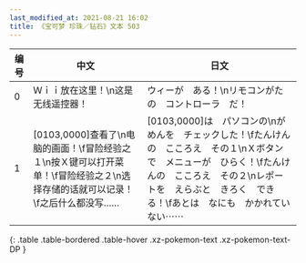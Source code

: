 ```yaml
---
last_modified_at: 2021-08-21 16:02
title: 《宝可梦 珍珠／钻石》文本 503
---
```

| 编号 | 中文 | 日文 |
| ---- | ---- | ---- |
| 0 | Ｗｉｉ放在这里！\n这是无线遥控器！ | ウィーが　ある！\nリモコンがたの　コントローラ　だ！ |
| 1 | [0103,0000]查看了\n电脑的画面！\f冒险经验之１\n按Ｘ键可以打开菜单！\f冒险经验之２\n选择存储的话就可以记录！\f之后什么都没写…… | [0103,0000]は　パソコンの\nがめんを　チェックした！\fたんけんの　こころえ　その１\nＸボタンで　メニューが　ひらく！\fたんけんの　こころえ　その２\nレポートを　えらぶと　きろく　できる！\fあとは　なにも　かかれていない⋯⋯ |
{: .table .table-bordered .table-hover .xz-pokemon-text .xz-pokemon-text-DP }